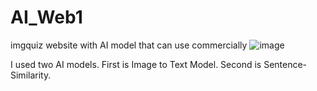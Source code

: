 # AI_Web1
imgquiz website with AI model that can use commercially
![image](https://github.com/yongyong030/AI_Web1/assets/98451987/f656aeb9-ff64-4cf6-9a47-6d849db3002b)

I used two AI models.
First is Image to Text Model.
Second is Sentence-Similarity.
